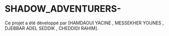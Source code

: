 # SHADOW_ADVENTURERS-
Ce projet a été développé par [HAMDAOUI YACINE , MESSEKHER YOUNES , DJEBBAR ADEL SEDDIK , CHEDDIDI RAHIM].
